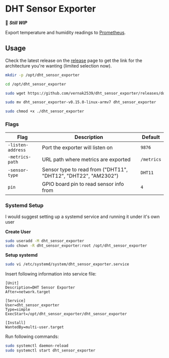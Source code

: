 # DHT Sensor Exporter

:rotating_light: **_Still WIP_**

Export temperature and humidity readings to [Prometheus](https://prometheus.io/).

## Usage

Check the latest release on the [release](https://github.com/vernak2539/dht_sensor_exporter/releases) page to get the link
for the architecture you're wanting (limited selection now).

```bash
mkdir -p /opt/dht_sensor_exporter

cd /opt/dht_sensor_exporter

sudo wget https://github.com/vernak2539/dht_sensor_exporter/releases/download/v0.15.0/dht_sensor_exporter-v0.15.0-linux-armv7

sudo mv dht_sensor_exporter-v0.15.0-linux-armv7 dht_sensor_exporter

sudo chmod +x ./dht_sensor_exporter
```

### Flags

| Flag              | Description                                                    | Default    |
| ----------------- | -------------------------------------------------------------- | ---------- |
| `-listen-address` | Port the exporter will listen on                               | `9876`     |
| `-metrics-path`   | URL path where metrics are exported                            | `/metrics` |
| `-sensor-type`    | Sensor type to read from ("DHT11", "DHT12", "DHT22", "AM2302") | `DHT11`    |
| `pin`             | GPIO board pin to read sensor info from                        | `4`        |

### Systemd Setup

I would suggest setting up a systemd service and running it under it's own user

**Create User**

```sh
sudo useradd -M dht_sensor_exporter
sudo chown -R dht_sensor_exporter:root /opt/dht_sensor_exporter
```

**Setup systemd**

```sh
sudo vi /etc/systemd/system/dht_sensor_exporter.service
```

Insert following information into service file:

```
[Unit]
Description=DHT Sensor Exporter
After=network.target

[Service]
User=dht_sensor_exporter
Type=simple
ExecStart=/opt/dht_sensor_exporter/dht_sensor_exporter

[Install]
WantedBy=multi-user.target
```

Run following commands:

```sh
sudo systemctl daemon-reload
sudo systemctl start dht_sensor_exporter
```
